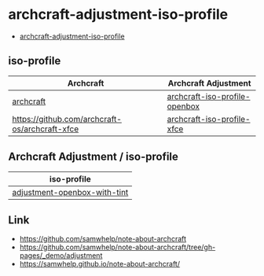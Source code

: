 # archcraft-adjustment-iso-profile

* [archcraft-adjustment-iso-profile](https://github.com/samwhelp/archcraft-adjustment-iso-profile)


## iso-profile

| Archcraft | Archcraft Adjustment |
| --- | --- |
| [archcraft](https://github.com/archcraft-os/archcraft) | [archcraft-iso-profile-openbox](https://github.com/samwhelp/archcraft-iso-profile-openbox) |
| https://github.com/archcraft-os/archcraft-xfce | [archcraft-iso-profile-xfce](https://github.com/samwhelp/archcraft-iso-profile-xfce) |


##  Archcraft Adjustment / iso-profile

| iso-profile |
| --- |
| [adjustment-openbox-with-tint](https://github.com/samwhelp/archcraft-adjustment-iso-profile/tree/main/iso-profile/openbox/adjustment-openbox-with-tint) |


## Link

* https://github.com/samwhelp/note-about-archcraft
* https://github.com/samwhelp/note-about-archcraft/tree/gh-pages/_demo/adjustment
* https://samwhelp.github.io/note-about-archcraft/

